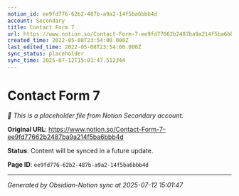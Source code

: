 ```yaml
---
notion_id: ee9fd776-62b2-487b-a9a2-14f5ba6bbb4d
account: Secondary
title: Contact Form 7
url: https://www.notion.so/Contact-Form-7-ee9fd77662b2487ba9a214f5ba6bbb4d
created_time: 2022-05-08T23:54:00.000Z
last_edited_time: 2022-05-08T23:54:00.000Z
sync_status: placeholder
sync_time: 2025-07-12T15:01:47.512344
---
```


# Contact Form 7

*🔄 This is a placeholder file from Notion Secondary account.*

**Original URL**: https://www.notion.so/Contact-Form-7-ee9fd77662b2487ba9a214f5ba6bbb4d

**Status**: Content will be synced in a future update.

**Page ID**: `ee9fd776-62b2-487b-a9a2-14f5ba6bbb4d`

---

*Generated by Obsidian-Notion sync at 2025-07-12 15:01:47*
